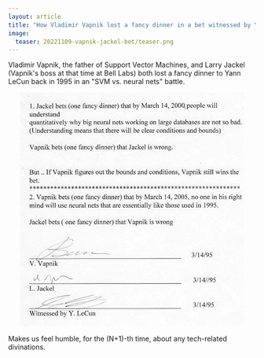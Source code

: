 ```yaml
---
layout: article
title: "How Vladimir Vapnik lost a fancy dinner in a bet witnessed by Yann LeCun"
image:
  teaser: 20221109-vapnik-jackel-bet/teaser.png
---
```


Vladimir Vapnik, the father of Support Vector Machines, and Larry Jackel (Vapnik's boss at that time at Bell Labs) both lost a fancy dinner to Yann LeCun back in 1995 in an "SVM vs. neural nets" battle. 

<div style="text-align:center"><img src="/images/20221109-vapnik-jackel-bet/vapnik_jackel_bet.jpeg" /></div>

Makes us feel humble, for the (N+1)-th time, about any tech-related divinations.

